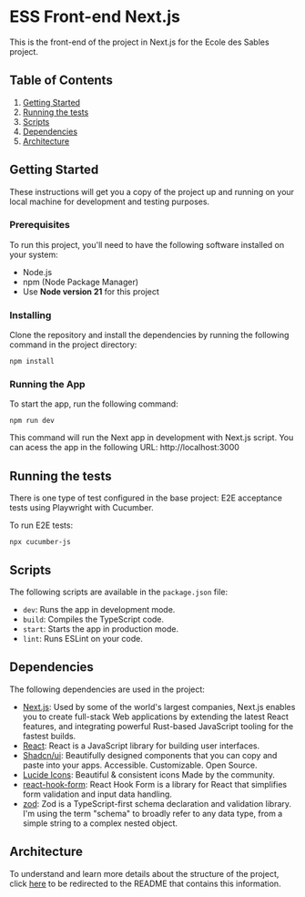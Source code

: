 # ESS Front-end Next.js

This is the front-end of the project in Next.js for the Ecole des Sables project.

## Table of Contents

1. [Getting Started](##getting-started)
2. [Running the tests](#running-the-tests)
3. [Scripts](#scripts)
4. [Dependencies](#dependencies)
5. [Architecture](#architecture)

## Getting Started

These instructions will get you a copy of the project up and running on your local machine for development and testing purposes.

### Prerequisites

To run this project, you'll need to have the following software installed on your system:

- Node.js
- npm (Node Package Manager)
- Use **Node version 21** for this project

### Installing

Clone the repository and install the dependencies by running the following command in the project directory:

```
npm install
```

### Running the App

To start the app, run the following command:

```
npm run dev
```

This command will run the Next app in development with Next.js script.
You can acess the app in the following URL: http://localhost:3000

## Running the tests

There is one type of test configured in the base project: E2E acceptance tests using Playwright with Cucumber.

To run E2E tests:

```
npx cucumber-js
```

## Scripts

The following scripts are available in the `package.json` file:

- `dev`: Runs the app in development mode.
- `build`: Compiles the TypeScript code.
- `start`: Starts the app in production mode.
- `lint`: Runs ESLint on your code.

## Dependencies

The following dependencies are used in the project:

- [Next.js](https://nextjs.org/docs): Used by some of the world's largest companies, Next.js enables you to create full-stack Web applications by extending the latest React features, and integrating powerful Rust-based JavaScript tooling for the fastest builds.
- [React](https://github.com/facebook/react): React is a JavaScript library for building user interfaces.
- [Shadcn/ui](https://ui.shadcn.com/docs): Beautifully designed components that you can copy and paste into your apps. Accessible. Customizable. Open Source.
- [Lucide Icons](https://lucide.dev/): Beautiful & consistent icons Made by the community.
- [react-hook-form](https://github.com/react-hook-form/react-hook-form): React Hook Form is a library for React that simplifies form validation and input data handling.
- [zod](https://github.com/colinhacks/zod): Zod is a TypeScript-first schema declaration and validation library. I'm using the term "schema" to broadly refer to any data type, from a simple string to a complex nested object.

## Architecture

To understand and learn more details about the structure of the project, click [here](./docs/architecture-pattern.md) to be redirected to the README that contains this information.
